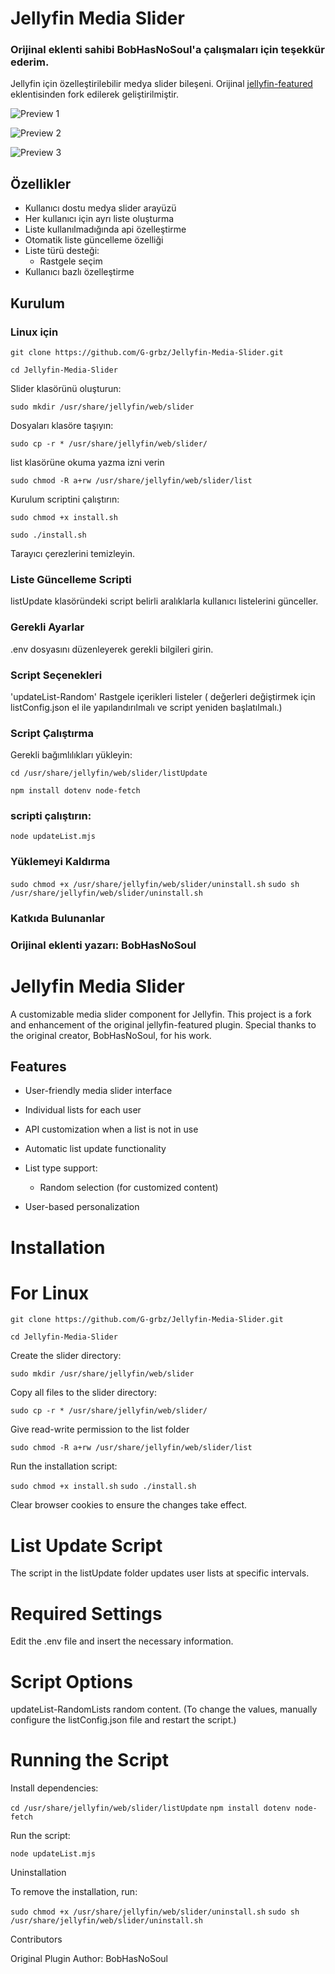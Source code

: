 # Jellyfin Media Slider


### Orijinal eklenti sahibi BobHasNoSoul'a çalışmaları için teşekkür ederim.

Jellyfin için özelleştirilebilir medya slider bileşeni. Orijinal [jellyfin-featured](https://github.com/BobHasNoSoul/jellyfin-featured) eklentisinden fork edilerek geliştirilmiştir.

![Preview 1](https://github.com/user-attachments/assets/30393add-cdad-440f-bcb9-78323e042a4c)


![Preview 2](https://github.com/user-attachments/assets/9f51aa2c-d70a-43ab-8f10-4d4a1bbf967b)


![Preview 3](https://github.com/user-attachments/assets/be7557de-8953-4569-80a5-390071da07aa)



## Özellikler

- Kullanıcı dostu medya slider arayüzü
- Her kullanıcı için ayrı liste oluşturma
- Liste kullanılmadığında api özelleştirme
- Otomatik liste güncelleme özelliği
- Liste türü desteği:
  - Rastgele seçim
- Kullanıcı bazlı özelleştirme

## Kurulum

### Linux için

``` git clone https://github.com/G-grbz/Jellyfin-Media-Slider.git ```

``` cd Jellyfin-Media-Slider ```

Slider klasörünü oluşturun:

``` sudo mkdir /usr/share/jellyfin/web/slider ```

Dosyaları klasöre taşıyın:

``` sudo cp -r * /usr/share/jellyfin/web/slider/ ```

list klasörüne okuma yazma izni verin

``` sudo chmod -R a+rw /usr/share/jellyfin/web/slider/list ```

Kurulum scriptini çalıştırın:

``` sudo chmod +x install.sh ```

``` sudo ./install.sh ```

Tarayıcı çerezlerini temizleyin.

### Liste Güncelleme Scripti

listUpdate klasöründeki script belirli aralıklarla kullanıcı listelerini günceller.

### Gerekli Ayarlar
.env dosyasını düzenleyerek gerekli bilgileri girin.

### Script Seçenekleri
'updateList-Random'	Rastgele içerikleri listeler ( değerleri değiştirmek için listConfig.json el ile yapılandırılmalı ve script yeniden başlatılmalı.)

### Script Çalıştırma

Gerekli bağımlılıkları yükleyin:

``` cd /usr/share/jellyfin/web/slider/listUpdate ```

``` npm install dotenv node-fetch ```

### scripti çalıştırın:

``` node updateList.mjs ```

### Yüklemeyi Kaldırma

``` sudo chmod +x /usr/share/jellyfin/web/slider/uninstall.sh ```
``` sudo sh /usr/share/jellyfin/web/slider/uninstall.sh ```

### Katkıda Bulunanlar
### Orijinal eklenti yazarı: BobHasNoSoul


# Jellyfin Media Slider

A customizable media slider component for Jellyfin. This project is a fork and enhancement of the original jellyfin-featured plugin. Special thanks to the original creator, BobHasNoSoul, for his work.



## Features

- User-friendly media slider interface

- Individual lists for each user

- API customization when a list is not in use

- Automatic list update functionality

- List type support:

    - Random selection (for customized content)

- User-based personalization

# Installation

# For Linux

``` git clone https://github.com/G-grbz/Jellyfin-Media-Slider.git ```

``` cd Jellyfin-Media-Slider ```

Create the slider directory:

``` sudo mkdir /usr/share/jellyfin/web/slider ```

Copy all files to the slider directory:

``` sudo cp -r * /usr/share/jellyfin/web/slider/ ```

Give read-write permission to the list folder

``` sudo chmod -R a+rw /usr/share/jellyfin/web/slider/list ```

Run the installation script:

``` sudo chmod +x install.sh ```
``` sudo ./install.sh ```

Clear browser cookies to ensure the changes take effect.

# List Update Script

The script in the listUpdate folder updates user lists at specific intervals.

# Required Settings

Edit the .env file and insert the necessary information.

# Script Options

updateList-RandomLists random content. (To change the values, manually configure the listConfig.json file and restart the script.)

# Running the Script

Install dependencies:

``` cd /usr/share/jellyfin/web/slider/listUpdate ```
``` npm install dotenv node-fetch ```

Run the script:

``` node updateList.mjs ```

Uninstallation

To remove the installation, run:

``` sudo chmod +x /usr/share/jellyfin/web/slider/uninstall.sh ```
``` sudo sh /usr/share/jellyfin/web/slider/uninstall.sh ```

Contributors

Original Plugin Author: BobHasNoSoul
